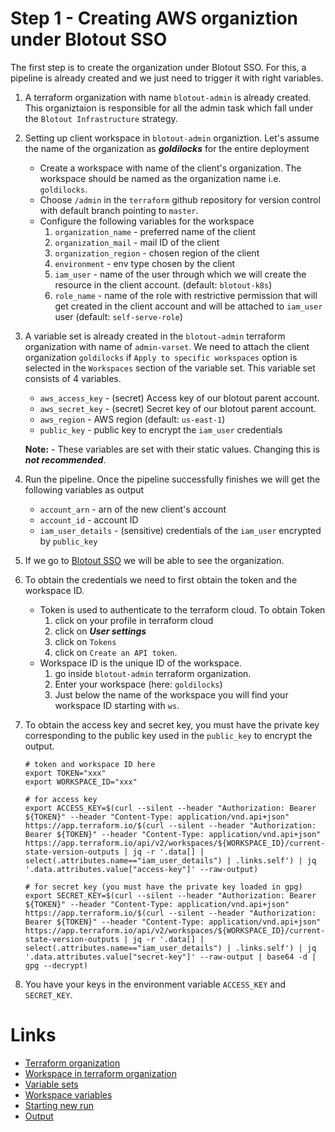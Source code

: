 # Step 1 - Creating AWS organiztion under Blotout SSO

The first step is to create the organization under Blotout SSO. For this, a pipeline is already created and we just need to trigger it with right variables.

1. A terraform organization with name `blotout-admin` is already created. This organiztaion is responsible for all the admin task which fall under the `Blotout Infrastructure` strategy.
2. Setting up client workspace in `blotout-admin` organiztion. Let's assume the name of the organization as ***goldilocks*** for the entire deployment

    - Create a workspace with name of the client's organization. The workspace should be named as the organization name i.e. `goldilocks`.
    - Choose `/admin` in the `terraform` github repository for version control with default branch pointing to `master`.
    - Configure the following variables for the workspace
        1. `organization_name` - preferred name of the client
        2. `organization_mail` - mail ID of the client
        3. `organization_region` - chosen region of the client
        4. `environment` - env type chosen by the client
        5. `iam_user` - name of the user through which we will create the resource in the client account. (default: `blotout-k8s`)
        6. `role_name` - name of the role with restrictive permission that will get created in the client account and will be attached to `iam_user` user (default: `self-serve-role`)
3. A variable set is already created in the `blotout-admin` terraform organization with name of `admin-varset`. We need to attach the client organization `goldilocks` if `Apply to specific workspaces` option is selected in the `Workspaces` section of the variable set. This variable set consists of 4 variables. 
    - `aws_access_key` - (secret) Access key of our blotout parent account. 
    - `aws_secret_key` - (secret) Secret key of our blotout parent account.
    - `aws_region` - AWS region (default: `us-east-1`)
    - `public_key` - public key to encrypt the `iam_user` credentials

    **Note:** - These variables are set with their static values. Changing this is ***not recommended***.

4. Run the pipeline. Once the pipeline successfully finishes we will get the following variables as output
    - `account_arn` - arn of the new client's account
    - `account_id` - account ID
    - `iam_user_details` - (sensitive) credentials of the `iam_user` encrypted by `public_key`
5. If we go to [Blotout SSO](https://blotout.awsapps.com/start/) we will be able to see the organization.
6. To obtain the credentials we need to first obtain the token and the workspace ID. 
    - Token is used to authenticate to the terraform cloud. To obtain Token 
        1. click on your profile in terraform cloud
        2. click on ***User settings***
        3. click on `Tokens`
        4. click on `Create an API token`. 
    - Workspace ID is the unique ID of the workspace.
        1. go inside `blotout-admin` terraform organization.
        2. Enter your workspace (here: `goldilocks`)
        3. Just below the name of the workspace you will find your workspace ID starting with `ws`.
7. To obtain the access key and secret key, you must have the private key corresponding to the public key used in the `public_key` to encrypt the output.

    ```
    # token and workspace ID here
    export TOKEN="xxx"
    export WORKSPACE_ID="xxx"

    # for access key
    export ACCESS_KEY=$(curl --silent --header "Authorization: Bearer ${TOKEN}" --header "Content-Type: application/vnd.api+json" https://app.terraform.io/$(curl --silent --header "Authorization: Bearer ${TOKEN}" --header "Content-Type: application/vnd.api+json" https://app.terraform.io/api/v2/workspaces/${WORKSPACE_ID}/current-state-version-outputs | jq -r '.data[] | select(.attributes.name=="iam_user_details") | .links.self') | jq '.data.attributes.value["access-key"]' --raw-output)

    # for secret key (you must have the private key loaded in gpg)
    export SECRET_KEY=$(curl --silent --header "Authorization: Bearer ${TOKEN}" --header "Content-Type: application/vnd.api+json" https://app.terraform.io/$(curl --silent --header "Authorization: Bearer ${TOKEN}" --header "Content-Type: application/vnd.api+json" https://app.terraform.io/api/v2/workspaces/${WORKSPACE_ID}/current-state-version-outputs | jq -r '.data[] | select(.attributes.name=="iam_user_details") | .links.self') | jq '.data.attributes.value["secret-key"]' --raw-output | base64 -d | gpg --decrypt)
    ```
8. You have your keys in the environment variable `ACCESS_KEY` and `SECRET_KEY`.

# Links
- [Terraform organization](../terraform/organization.md)
- [Workspace in terraform organization](../terraform/workspace.md)
- [Variable sets](../terraform/variable_sets.md)
- [Workspace variables](../terraform/workspace_variables.md)
- [Starting new run](../terraform/action.md#starting-new-run)
- [Output](../terraform/action.md#output)